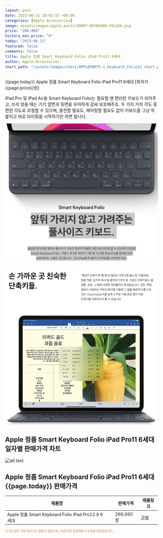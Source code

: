 ```yaml
---
layout: post
date: 2023-06-21 10:02:53 +09:00
categories: [Apple Accessories]
image: assets/images/apple_parts/SMART-KEYBOARD-FOLIO6.png
price: "266,060"
history_min_price: "0"
today: "2023-06-21"
featured: false
comments: false
title: Apple 정품 Smart Keyboard Folio iPad Pro11 6세대
author: Apple Accessories
chart_path: "/assets/images/chart/APPLEPARTS.s_keyboard_Folio12_chart.png"
---
```


{{page.today}} Apple 정품 Smart Keyboard Folio iPad Pro11 6세대 [최저가 {{page.price}}원]

iPad Pro 및 iPad Air용 Smart Keyboard Folio는 필요할 땐 편리한 키보드가 되어주고, 쓰지 않을 때는 기기 앞면과 뒷면을 우아하게 감싸 보호해주죠. 두 가지 거치 각도 중 편한 각도로 조절할 수 있으며, 충전할 필요도, 페어링할 필요도 없이 키보드를 그냥 착 붙이고 바로 타이핑을 시작하기만 하면 됩니다.

![앞뒤 가리지 않고 가려주는 풀사이즈 키보드.](/assets/images/apple_parts/SMART-KEYBOARD-FOLIO-2.PNG)

![손 가까운 곳 친숙한 단축키들.](/assets/images/apple_parts/SMART-KEYBOARD-FOLIO-1.PNG)

## Apple 정품 Smart Keyboard Folio iPad Pro11 6세대 일자별 판매가격 차트
![alt text]({{page.chart_path}} "Apple 정품 Smart Keyboard Folio iPad Pro11 6세대 판매가격 차트")

## Apple 정품 Smart Keyboard Folio iPad Pro11 6세대 {{page.today}} 판매가격
<main>
<table id="rwd-table-large">
  <thead>
    <tr>
      <th>제품명</th>
      <th></th>
      <th>판매가격</th>
      <th>제품링크</th>
    </tr>
  </thead>
  <tbody><tr>
        <td>Apple 정품 Smart Keyboard Folio iPad Pro12.9 6세대</td>
        <td></td>
        <td>266,060원</td>
        <td><a href='https://link.coupang.com/a/SG8TQ' target='_blank'>구매</a></td>
        </tr></tbody>
</table>

</main>
<div style="color:#e56a2c;font-size: 0.7em;" >
이 포스팅은 쿠팡 파트너스 활동의 일환으로, 이에 따른 일정액의 수수료를 제공받습니다.
</div>
